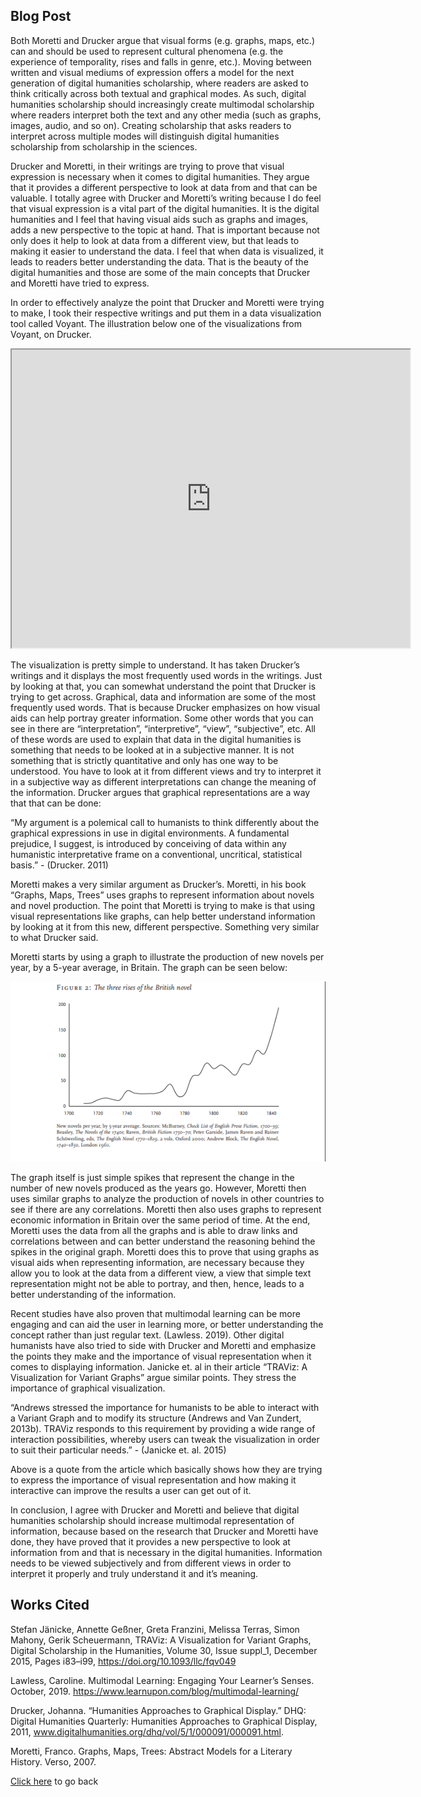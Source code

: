 ## Blog Post

Both Moretti and Drucker argue that visual forms (e.g. graphs, maps, etc.) can and should be used to represent cultural phenomena (e.g. the experience of temporality, rises and falls in genre, etc.). Moving between written and visual mediums of expression offers a model for the next generation of digital humanities scholarship, where readers are asked to think critically across both textual and graphical modes. As such, digital humanities scholarship should increasingly create multimodal scholarship where readers interpret both the text and any other media (such as graphs, images, audio, and so on). Creating scholarship that asks readers to interpret across multiple modes will distinguish digital humanities scholarship from scholarship in the sciences.

Drucker and Moretti, in their writings are trying to prove that visual expression is necessary when it comes to digital humanities. They argue that it provides a different perspective to look at data from and that can be valuable. I totally agree with Drucker and Moretti’s writing because I do feel that visual expression is a vital part of the digital humanities. It is the digital humanities and I feel that having visual aids such as graphs and images, adds a new perspective to the topic at hand. That is important because not only does it help to look at data from a different view, but that leads to making it easier to understand the data. I feel that when data is visualized, it leads to readers better understanding the data. That is the beauty of the digital humanities and those are some of the main concepts that Drucker and Moretti have tried to express.

In order to effectively analyze the point that Drucker and Moretti were trying to make, I took their respective writings and put them in a data visualization tool called Voyant. The illustration below one of the visualizations from Voyant, on Drucker. 

<!--	Exported from Voyant Tools (voyant-tools.org).
The iframe src attribute below uses a relative protocol to better function with both
http and https sites, but if you're embedding this into a local web page (file protocol)
you should add an explicit protocol (https if you're using voyant-tools.org, otherwise
it depends on this server.
Feel free to change the height and width values or other styling below: -->
<iframe style='width: 637px; height: 477px;' src='https://voyant-tools.org/tool/Cirrus/?corpus=7ce54010b05f90cd405ef31926256245'></iframe>

The visualization is pretty simple to understand. It has taken Drucker’s writings and it displays the most frequently used words in the writings. Just by looking at that, you can somewhat understand the point that Drucker is trying to get across. Graphical, data and information are some of the most frequently used words. That is because Drucker emphasizes on how visual aids can help portray greater information. Some other words that you can see in there are “interpretation”, “interpretive”, “view”, “subjective”, etc. All of these words are used to explain that data in the digital humanities is something that needs to be looked at in a subjective manner. It is not something that is strictly quantitative and only has one way to be understood. You have to look at it from different views and try to interpret it in a subjective way as different interpretations can change the meaning of the information. Drucker argues that graphical representations are a way that that can be done:

“My argument is a polemical call to humanists to think differently about the graphical expressions in use in digital environments. A fundamental prejudice, I suggest, is introduced by conceiving of data within any humanistic interpretative frame on a conventional, uncritical, statistical basis.” - (Drucker. 2011)

Moretti makes a very similar argument as Drucker’s. Moretti, in his book “Graphs, Maps, Trees” uses graphs to represent information about novels and novel production. The point that Moretti is trying to make is that using visual representations like graphs, can help better understand information by looking at it from this new, different perspective. Something very similar to what Drucker said. 

Moretti starts by using a graph to illustrate the production of new novels per year, by a 5-year average, in Britain. The graph can be seen below:

![](images/MorettiGraph.PNG)

The graph itself is just simple spikes that represent the change in the number of new novels produced as the years go. However, Moretti then uses similar graphs to analyze the production of novels in other countries to see if there are any correlations. Moretti then also uses graphs to represent economic information in Britain over the same period of time. At the end, Moretti uses the data from all the graphs and is able to draw links and correlations between and can better understand the reasoning behind the spikes in the original graph. Moretti does this to prove that using graphs as visual aids when representing information, are necessary because they allow you to look at the data from a different view, a view that simple text representation might not be able to portray, and then, hence, leads to a better understanding of the information.

Recent studies have also proven that multimodal learning can be more engaging and can aid the user in learning more, or better understanding the concept rather than just regular text. (Lawless. 2019). Other digital humanists have also tried to side with Drucker and Moretti and emphasize the points they make and the importance of visual representation when it comes to displaying information. Janicke et. al in their article “TRAViz: A Visualization for Variant Graphs” argue similar points. They stress the importance of graphical visualization.

“Andrews stressed the importance for humanists to be able to interact with a Variant Graph and to modify its structure (Andrews and Van Zundert, 2013b). TRAViz responds to this requirement by providing a wide range of interaction possibilities, whereby users can tweak the visualization in order to suit their particular needs.” - (Janicke et. al. 2015)

Above is a quote from the article which basically shows how they are trying to express the importance of visual representation and how making it interactive can improve the results a user can get out of it.

In conclusion, I agree with Drucker and Moretti and believe that digital humanities scholarship should increase multimodal representation of information, because based on the research that Drucker and Moretti have done, they have proved that it provides a new perspective to look at information from and that is necessary in the digital humanities. Information needs to be viewed subjectively and from different views in order to interpret it properly and truly understand it and it’s meaning.

## Works Cited

Stefan Jänicke, Annette Geßner, Greta Franzini, Melissa Terras, Simon Mahony, Gerik Scheuermann, TRAViz: A Visualization for Variant Graphs, Digital Scholarship in the Humanities, Volume 30, Issue suppl_1, December 2015, Pages i83–i99, https://doi.org/10.1093/llc/fqv049

Lawless, Caroline. Multimodal Learning: Engaging Your Learner’s Senses. October, 2019.
https://www.learnupon.com/blog/multimodal-learning/

Drucker, Johanna. “Humanities Approaches to Graphical Display.” DHQ: Digital Humanities Quarterly: Humanities Approaches to Graphical Display, 2011, www.digitalhumanities.org/dhq/vol/5/1/000091/000091.html.

Moretti, Franco. Graphs, Maps, Trees: Abstract Models for a Literary History. Verso, 2007.

[Click here](index.html) to go back
